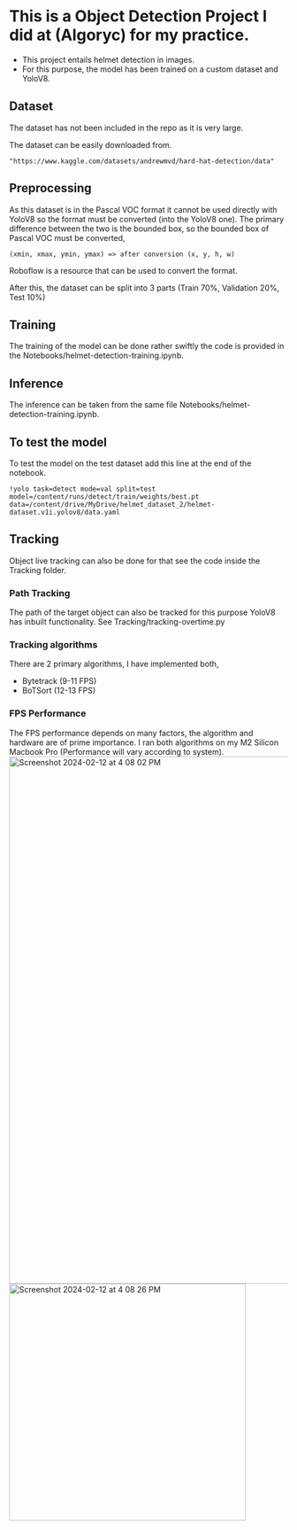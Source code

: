 # This is a Object Detection Project I did at (Algoryc) for my practice.

- This project entails helmet detection in images.
- For this purpose, the model has been trained on a custom dataset and YoloV8.

## Dataset

The dataset has not been included in the repo as it is very large. 

The dataset can be easily downloaded from.

```
"https://www.kaggle.com/datasets/andrewmvd/hard-hat-detection/data"
```
## Preprocessing
As this dataset is in the Pascal VOC format it cannot be used directly with YoloV8 so the format must be converted (into the YoloV8 one).
The primary difference between the two is the bounded box, so the bounded box of Pascal VOC must be converted, 
```
(xmin, xmax, ymin, ymax) => after conversion (x, y, h, w)
```
Roboflow is a resource that can be used to convert the format.

After this, the dataset can be split into 3 parts (Train 70%, Validation 20%, Test 10%)

## Training
The training of the model can be done rather swiftly the code is provided in the Notebooks/helmet-detection-training.ipynb.

## Inference
The inference can be taken from the same file Notebooks/helmet-detection-training.ipynb.

## To test the model
To test the model on the test dataset add this line at the end of the notebook.
```
!yolo task=detect mode=val split=test model=/content/runs/detect/train/weights/best.pt data=/content/drive/MyDrive/helmet_dataset_2/helmet-dataset.v1i.yolov8/data.yaml
```

## Tracking
Object live tracking can also be done for that see the code inside the Tracking folder.

### Path Tracking
The path of the target object can also be tracked for this purpose YoloV8 has inbuilt functionality. See Tracking/tracking-overtime.py

### Tracking algorithms
There are 2 primary algorithms, I have implemented both,
- Bytetrack (9-11 FPS)
- BoTSort (12-13 FPS)

### FPS Performance
The FPS performance depends on many factors, the algorithm and hardware are of prime importance. I ran both algorithms on my M2 Silicon Macbook Pro (Performance will vary according to system).
<img width="952" alt="Screenshot 2024-02-12 at 4 08 02 PM" src="https://github.com/saada865/helmet-detection-yoloV8/assets/80025562/eb27b4f5-9b4a-4211-8c6c-5f00b649d114"><img width="428" alt="Screenshot 2024-02-12 at 4 08 26 PM" src="https://github.com/saada865/helmet-detection-yoloV8/assets/80025562/b341b41a-cd76-4033-8e80-165639da1893">

